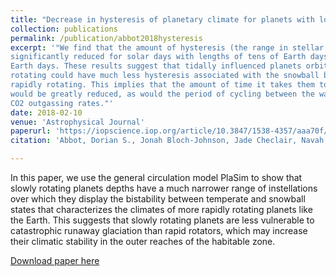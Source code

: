 ```yaml
---
title: "Decrease in hysteresis of planetary climate for planets with long solar days"
collection: publications
permalink: /publication/abbot2018hysteresis
excerpt: '"We find that the amount of hysteresis (the range in stellar flux for which there is bistability in climate) is
significantly reduced for solar days with lengths of tens of Earth days, and disappears for solar days of hundreds of
Earth days. These results suggest that tidally influenced planets orbiting M and K stars that are not synchronously
rotating could have much less hysteresis associated with the snowball bifurcations than they would if they were
rapidly rotating. This implies that the amount of time it takes them to escape a snowball state via CO2 outgassing
would be greatly reduced, as would the period of cycling between the warm and snowball state if they have low
CO2 outgassing rates."'
date: 2018-02-10
venue: 'Astrophysical Journal'
paperurl: 'https://iopscience.iop.org/article/10.3847/1538-4357/aaa70f/meta'
citation: 'Abbot, Dorian S., Jonah Bloch-Johnson, Jade Checlair, Navah X. Farahat, <b>R. J. Graham</b>, David Plotkin, Predrag Popovic, and and Francisco Spaulding-Astudillo. &quot;Decrease in Hysteresis of Planetary Climate for Planets with Long Solar Days&quot; <i>The Astrophysical Journal</i> 854, no. 1 (2018): 3. https://doi.org/10.3847/1538-4357/aaa70f.'

---
```

In this paper, we use the general circulation model PlaSim to show that slowly rotating planets depths have a much narrower range of instellations over which they display the bistability between temperate and snowball states that characterizes the climates of more rapidly rotating planets like the Earth. This suggests that slowly rotating planets are less vulnerable to catastrophic runaway glaciation than rapid rotators, which may increase their climatic stability in the outer reaches of the habitable zone.

[Download paper here](http://arejaygraham.github.io/files/abbot2018hysteresis.pdf)


